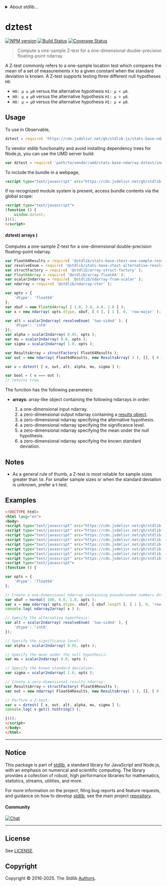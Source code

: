<!--

@license Apache-2.0

Copyright (c) 2025 The Stdlib Authors.

Licensed under the Apache License, Version 2.0 (the "License");
you may not use this file except in compliance with the License.
You may obtain a copy of the License at

   http://www.apache.org/licenses/LICENSE-2.0

Unless required by applicable law or agreed to in writing, software
distributed under the License is distributed on an "AS IS" BASIS,
WITHOUT WARRANTIES OR CONDITIONS OF ANY KIND, either express or implied.
See the License for the specific language governing permissions and
limitations under the License.

-->


<details>
  <summary>
    About stdlib...
  </summary>
  <p>We believe in a future in which the web is a preferred environment for numerical computation. To help realize this future, we've built stdlib. stdlib is a standard library, with an emphasis on numerical and scientific computation, written in JavaScript (and C) for execution in browsers and in Node.js.</p>
  <p>The library is fully decomposable, being architected in such a way that you can swap out and mix and match APIs and functionality to cater to your exact preferences and use cases.</p>
  <p>When you use stdlib, you can be absolutely certain that you are using the most thorough, rigorous, well-written, studied, documented, tested, measured, and high-quality code out there.</p>
  <p>To join us in bringing numerical computing to the web, get started by checking us out on <a href="https://github.com/stdlib-js/stdlib">GitHub</a>, and please consider <a href="https://opencollective.com/stdlib">financially supporting stdlib</a>. We greatly appreciate your continued support!</p>
</details>

# dztest

[![NPM version][npm-image]][npm-url] [![Build Status][test-image]][test-url] [![Coverage Status][coverage-image]][coverage-url] <!-- [![dependencies][dependencies-image]][dependencies-url] -->

> Compute a one-sample Z-test for a one-dimensional double-precision floating-point ndarray.

<section class="intro">

A Z-test commonly refers to a one-sample location test which compares the mean of a set of measurements `X` to a given constant when the standard deviation is known. A Z-test supports testing three different null hypotheses `H0`:

-   `H0: μ ≥ μ0` versus the alternative hypothesis `H1: μ < μ0`.
-   `H0: μ ≤ μ0` versus the alternative hypothesis `H1: μ > μ0`.
-   `H0: μ = μ0` versus the alternative hypothesis `H1: μ ≠ μ0`.

</section>

<!-- /.intro -->



<section class="usage">

## Usage

To use in Observable,

```javascript
dztest = require( 'https://cdn.jsdelivr.net/gh/stdlib-js/stats-base-ndarray-dztest@umd/browser.js' )
```

To vendor stdlib functionality and avoid installing dependency trees for Node.js, you can use the UMD server build:

```javascript
var dztest = require( 'path/to/vendor/umd/stats-base-ndarray-dztest/index.js' )
```

To include the bundle in a webpage,

```html
<script type="text/javascript" src="https://cdn.jsdelivr.net/gh/stdlib-js/stats-base-ndarray-dztest@umd/browser.js"></script>
```

If no recognized module system is present, access bundle contents via the global scope:

```html
<script type="text/javascript">
(function () {
    window.dztest;
})();
</script>
```

#### dztest( arrays )

Computes a one-sample Z-test for a one-dimensional double-precision floating-point ndarray.

```javascript
var Float64Results = require( '@stdlib/stats-base-ztest-one-sample-results-float64' );
var resolveEnum = require( '@stdlib/stats-base-ztest-alternative-resolve-enum' );
var structFactory = require( '@stdlib/array-struct-factory' );
var Float64Array = require( '@stdlib/array-float64' );
var scalar2ndarray = require( '@stdlib/ndarray-from-scalar' );
var ndarray = require( '@stdlib/ndarray-ctor' );

var opts = {
    'dtype': 'float64'
};
var xbuf = new Float64Array( [ 1.0, 3.0, 4.0, 2.0 ] );
var x = new ndarray( opts.dtype, xbuf, [ 4 ], [ 1 ], 0, 'row-major' );

var alt = scalar2ndarray( resolveEnum( 'two-sided' ), {
    'dtype': 'int8'
});
var alpha = scalar2ndarray( 0.05, opts );
var mu = scalar2ndarray( 0.0, opts );
var sigma = scalar2ndarray( 1.0, opts );

var ResultsArray = structFactory( Float64Results );
var out = new ndarray( Float64Results, new ResultsArray( 1 ), [], [ 0 ], 0, 'row-major' );

var v = dztest( [ x, out, alt, alpha, mu, sigma ] );

var bool = ( v === out );
// returns true
```

The function has the following parameters:

-   **arrays**: array-like object containing the following ndarrays in order:

    1.  a one-dimensional input ndarray.
    2.  a zero-dimensional output ndarray containing a [results object][@stdlib/stats/base/ztest/one-sample/results/float64].
    3.  a zero-dimensional ndarray specifying the alternative hypothesis.
    4.  a zero-dimensional ndarray specifying the significance level.
    5.  a zero-dimensional ndarray specifying the mean under the null hypothesis.
    6.  a zero-dimensional ndarray specifying the known standard deviation.

</section>

<!-- /.usage -->

<section class="notes">

## Notes

-   As a general rule of thumb, a Z-test is most reliable for sample sizes greater than `50`. For smaller sample sizes or when the standard deviation is unknown, prefer a t-test.

</section>

<!-- /.notes -->

<section class="examples">

## Examples

<!-- eslint no-undef: "error" -->

```html
<!DOCTYPE html>
<html lang="en">
<body>
<script type="text/javascript" src="https://cdn.jsdelivr.net/gh/stdlib-js/stats-base-ztest-one-sample-results-float64@umd/browser.js"></script>
<script type="text/javascript" src="https://cdn.jsdelivr.net/gh/stdlib-js/stats-base-ztest-alternative-resolve-enum@umd/browser.js"></script>
<script type="text/javascript" src="https://cdn.jsdelivr.net/gh/stdlib-js/array-struct-factory@umd/browser.js"></script>
<script type="text/javascript" src="https://cdn.jsdelivr.net/gh/stdlib-js/random-array-normal@umd/browser.js"></script>
<script type="text/javascript" src="https://cdn.jsdelivr.net/gh/stdlib-js/ndarray-ctor@umd/browser.js"></script>
<script type="text/javascript" src="https://cdn.jsdelivr.net/gh/stdlib-js/ndarray-from-scalar@umd/browser.js"></script>
<script type="text/javascript" src="https://cdn.jsdelivr.net/gh/stdlib-js/ndarray-to-array@umd/browser.js"></script>
<script type="text/javascript" src="https://cdn.jsdelivr.net/gh/stdlib-js/stats-base-ndarray-dztest@umd/browser.js"></script>
<script type="text/javascript">
(function () {

var opts = {
    'dtype': 'float64'
};

// Create a one-dimensional ndarray containing pseudorandom numbers drawn from a normal distribution:
var xbuf = normal( 100, 0.0, 1.0, opts );
var x = new ndarray( opts.dtype, xbuf, [ xbuf.length ], [ 1 ], 0, 'row-major' );
console.log( ndarray2array( x ) );

// Specify the alternative hypothesis:
var alt = scalar2ndarray( resolveEnum( 'two-sided' ), {
    'dtype': 'int8'
});

// Specify the significance level:
var alpha = scalar2ndarray( 0.05, opts );

// Specify the mean under the null hypothesis:
var mu = scalar2ndarray( 0.0, opts );

// Specify the known standard deviation:
var sigma = scalar2ndarray( 1.0, opts );

// Create a zero-dimensional results ndarray:
var ResultsArray = structFactory( Float64Results );
var out = new ndarray( Float64Results, new ResultsArray( 1 ), [], [ 0 ], 0, 'row-major' );

// Perform a Z-test:
var v = dztest( [ x, out, alt, alpha, mu, sigma ] );
console.log( v.get().toString() );

})();
</script>
</body>
</html>
```

</section>

<!-- /.examples -->

<!-- Section for related `stdlib` packages. Do not manually edit this section, as it is automatically populated. -->

<section class="related">

</section>

<!-- /.related -->

<!-- Section for all links. Make sure to keep an empty line after the `section` element and another before the `/section` close. -->


<section class="main-repo" >

* * *

## Notice

This package is part of [stdlib][stdlib], a standard library for JavaScript and Node.js, with an emphasis on numerical and scientific computing. The library provides a collection of robust, high performance libraries for mathematics, statistics, streams, utilities, and more.

For more information on the project, filing bug reports and feature requests, and guidance on how to develop [stdlib][stdlib], see the main project [repository][stdlib].

#### Community

[![Chat][chat-image]][chat-url]

---

## License

See [LICENSE][stdlib-license].


## Copyright

Copyright &copy; 2016-2025. The Stdlib [Authors][stdlib-authors].

</section>

<!-- /.stdlib -->

<!-- Section for all links. Make sure to keep an empty line after the `section` element and another before the `/section` close. -->

<section class="links">

[npm-image]: http://img.shields.io/npm/v/@stdlib/stats-base-ndarray-dztest.svg
[npm-url]: https://npmjs.org/package/@stdlib/stats-base-ndarray-dztest

[test-image]: https://github.com/stdlib-js/stats-base-ndarray-dztest/actions/workflows/test.yml/badge.svg?branch=main
[test-url]: https://github.com/stdlib-js/stats-base-ndarray-dztest/actions/workflows/test.yml?query=branch:main

[coverage-image]: https://img.shields.io/codecov/c/github/stdlib-js/stats-base-ndarray-dztest/main.svg
[coverage-url]: https://codecov.io/github/stdlib-js/stats-base-ndarray-dztest?branch=main

<!--

[dependencies-image]: https://img.shields.io/david/stdlib-js/stats-base-ndarray-dztest.svg
[dependencies-url]: https://david-dm.org/stdlib-js/stats-base-ndarray-dztest/main

-->

[chat-image]: https://img.shields.io/gitter/room/stdlib-js/stdlib.svg
[chat-url]: https://app.gitter.im/#/room/#stdlib-js_stdlib:gitter.im

[stdlib]: https://github.com/stdlib-js/stdlib

[stdlib-authors]: https://github.com/stdlib-js/stdlib/graphs/contributors

[umd]: https://github.com/umdjs/umd
[es-module]: https://developer.mozilla.org/en-US/docs/Web/JavaScript/Guide/Modules

[deno-url]: https://github.com/stdlib-js/stats-base-ndarray-dztest/tree/deno
[deno-readme]: https://github.com/stdlib-js/stats-base-ndarray-dztest/blob/deno/README.md
[umd-url]: https://github.com/stdlib-js/stats-base-ndarray-dztest/tree/umd
[umd-readme]: https://github.com/stdlib-js/stats-base-ndarray-dztest/blob/umd/README.md
[esm-url]: https://github.com/stdlib-js/stats-base-ndarray-dztest/tree/esm
[esm-readme]: https://github.com/stdlib-js/stats-base-ndarray-dztest/blob/esm/README.md
[branches-url]: https://github.com/stdlib-js/stats-base-ndarray-dztest/blob/main/branches.md

[stdlib-license]: https://raw.githubusercontent.com/stdlib-js/stats-base-ndarray-dztest/main/LICENSE

[@stdlib/stats/base/ztest/one-sample/results/float64]: https://github.com/stdlib-js/stats-base-ztest-one-sample-results-float64/tree/umd

</section>

<!-- /.links -->
